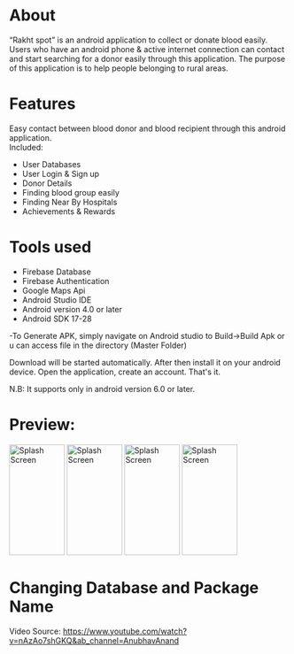 # About
“Rakht spot” is an android application to collect or donate blood easily. Users who have an android phone & active internet connection can contact and start searching for a donor easily through this application. The purpose of this application is to help people belonging to rural areas.

# Features
Easy contact between blood donor and blood recipient through this android application.<br>
Included:
- User Databases
- User Login & Sign up
- Donor Details
- Finding blood group easily
- Finding Near By Hospitals
- Achievements & Rewards
       
# Tools used
- Firebase Database
- Firebase Authentication
- Google Maps Api
- Android Studio IDE
- Android version 4.0 or later
- Android SDK 17-28
  
-To Generate APK, simply navigate on Android studio to Build->Build Apk or u can access file in the directory (Master Folder)

Download will be started automatically. After then install it on your android device.
Open the application, create an account. That's it.

N.B: It supports only in android version 6.0 or later.

# Preview:
<img src="https://github.com/TUNSKTUN/BloodBank-master/blob/master/Splash.png" alt="Splash Screen" width="100" height="200" /> <img src="https://github.com/TUNSKTUN/BloodBank-master/blob/master/Content.png" alt="Splash Screen" width="100" height="200" /> <img src="https://github.com/TUNSKTUN/BloodBank-master/blob/master/DashBoard.png" alt="Splash Screen" width="100" height="200" /> <img src="https://github.com/TUNSKTUN/BloodBank-master/blob/master/Profile.png" alt="Splash Screen" width="100" height="200" />

# Changing Database and Package Name
Video Source: https://www.youtube.com/watch?v=nAzAo7shGKQ&ab_channel=AnubhavAnand

